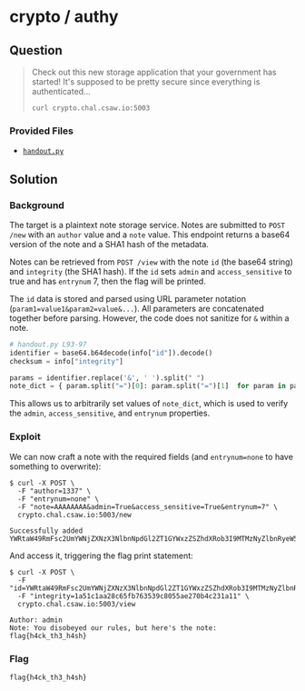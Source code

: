 # crypto / authy

## Question

> Check out this new storage application that your government has started! It's supposed to be pretty secure since everything is authenticated...
>
> `curl crypto.chal.csaw.io:5003`

### Provided Files

- [`handout.py`](./handout.py)

## Solution

### Background

The target is a plaintext note storage service.
Notes are submitted to `POST /new` with an `author` value and a `note` value.
This endpoint returns a base64 version of the note and a SHA1 hash of the metadata.

Notes can be retrieved from `POST /view` with the note `id` (the base64 string) and `integrity` (the SHA1 hash).
If the `id` sets `admin` and `access_sensitive` to true and has `entrynum` 7, then the flag will be printed.

The `id` data is stored and parsed using URL parameter notation (`param1=value1&param2=value&...`).
All parameters are concatenated together before parsing.
However, the code does not sanitize for `&` within a note.

```py
# handout.py L93-97
identifier = base64.b64decode(info["id"]).decode()
checksum = info["integrity"]

params = identifier.replace('&', ' ').split(" ")
note_dict = { param.split("=")[0]: param.split("=")[1]  for param in params }
```

This allows us to arbitrarily set values of `note_dict`, which is used to verify the `admin`, `access_sensitive`, and `entrynum` properties.

### Exploit

We can now craft a note with the required fields (and `entrynum=none` to have something to overwrite):

```text
$ curl -X POST \
  -F "author=1337" \
  -F "entrynum=none" \
  -F "note=AAAAAAAA&admin=True&access_sensitive=True&entrynum=7" \
  crypto.chal.csaw.io:5003/new

Successfully added YWRtaW49RmFsc2UmYWNjZXNzX3NlbnNpdGl2ZT1GYWxzZSZhdXRob3I9MTMzNyZlbnRyeW51bT03ODMmbm90ZT1BQUFBQUFBQSZhZG1pbj1UcnVlJmFjY2Vzc19zZW5zaXRpdmU9VHJ1ZSZlbnRyeW51bT03:1a51c1aa28c65fb763539c8055ae270b4c231a11
```

And access it, triggering the flag print statement:

```text
$ curl -X POST \
  -F "id=YWRtaW49RmFsc2UmYWNjZXNzX3NlbnNpdGl2ZT1GYWxzZSZhdXRob3I9MTMzNyZlbnRyeW51bT03ODMmbm90ZT1BQUFBQUFBQSZhZG1pbj1UcnVlJmFjY2Vzc19zZW5zaXRpdmU9VHJ1ZSZlbnRyeW51bT03"
  -F "integrity=1a51c1aa28c65fb763539c8055ae270b4c231a11" \
  crypto.chal.csaw.io:5003/view

Author: admin
Note: You disobeyed our rules, but here's the note: flag{h4ck_th3_h4sh}
```

### Flag

`flag{h4ck_th3_h4sh}`
